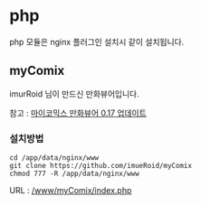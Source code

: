 # php #
php 모듈은 nginx 플러그인 설치시 같이 설치됩니다.

## myComix ##

imurRoid 님이 만드신 만화뷰어입니다.

참고 : [마이코믹스 만화뷰어 0.17 업데이트](https://sjva.me/bbs/board.php?bo_table=tip&wr_id=1916)

### 설치방법 ####
```
cd /app/data/nginx/www
git clone https://github.com/imueRoid/myComix
chmod 777 -R /app/data/nginx/www
```

URL : [/www/myComix/index.php](/www/myComix/index.php)

